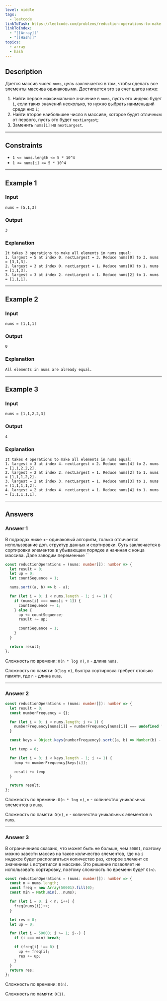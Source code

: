 ```yaml
---
level: middle
tags:
  - leetcode
linkToTask: https://leetcode.com/problems/reduction-operations-to-make-the-array-elements-equal/?envType=daily-question&envId=2023-11-19
linkToIndex:
  - "[[Array]]"
  - "[[Hash]]"
topics:
  - array
  - hash
---
```

## Description

Дается массив чисел `nums`, цель заключается в том, чтобы сделать все элементы массива одинаковыми. Достигается это за счет шагов ниже:
1. Найти первое максимальное значение в `nums`, пусть его индекс будет `i`, если таких значений несколько, то нужно выбрать наименьший среди них `i`;
2. Найти второе наибольшее число в массиве, которое будет отличным от первого, пусть это будет `nextLargest`;
3. Заменить `nums[i]` на `nextLargest`.

---
## Constraints

- `1 <= nums.length <= 5 * 10^4`
- `1 <= nums[i] <= 5 * 10^4`

---
## Example 1

### Input

```
nums = [5,1,3]
```
### Output

```
3
```
### Explanation

```
It takes 3 operations to make all elements in nums equal:
1. largest = 5 at index 0. nextLargest = 3. Reduce nums[0] to 3. nums = [3,1,3].
2. largest = 3 at index 0. nextLargest = 1. Reduce nums[0] to 1. nums = [1,1,3].
3. largest = 3 at index 2. nextLargest = 1. Reduce nums[2] to 1. nums = [1,1,1].
```

---
## Example 2

### Input

```
nums = [1,1,1]
```
### Output

```
0
```
### Explanation

```
All elements in nums are already equal.
```

---
## Example 3

### Input

```
nums = [1,1,2,2,3]
```
### Output

```
4
```
### Explanation

```
It takes 4 operations to make all elements in nums equal:
1. largest = 3 at index 4. nextLargest = 2. Reduce nums[4] to 2. nums = [1,1,2,2,2].
2. largest = 2 at index 2. nextLargest = 1. Reduce nums[2] to 1. nums = [1,1,1,2,2].
3. largest = 2 at index 3. nextLargest = 1. Reduce nums[3] to 1. nums = [1,1,1,1,2].
4. largest = 2 at index 4. nextLargest = 1. Reduce nums[4] to 1. nums = [1,1,1,1,1].
```

---
## Answers

### Answer 1

В подходах ниже +- одинаковый алгоритм, только отличается использование доп. структур данных и сортировки. Суть заключается в сортировки элементов в убывающем порядке и начиная с конца массива. Дале заводим переменные `` 

```typescript
const reductionOperations = (nums: number[]): number => {
  let result = 0;
  let up = 0;
  let countSequence = 1;

  nums.sort((a, b) => b - a);

  for (let i = 0; i < nums.length - 1; i += 1) {
    if (nums[i] === nums[i + 1]) {
      countSequence += 1;
    } else {
      up += countSequence;
      result += up;

      countSequence = 1;
    }
  }

  return result;
};
```

Сложность по времени: `O(n * log n)`, `n` - длина `nums`.

Сложность по памяти: `O(log n)`, быстра сортировка требует столько памяти, где `n` - длина `nums`.

---
### Answer 2

```typescript
const reductionOperations = (nums: number[]): number => {
  let result = 0;
  const numberFrequency = {};

  for (let i = 0; i < nums.length; i += 1) {
    numberFrequency[nums[i]] = numberFrequency[nums[i]] === undefined ? 1 : numberFrequency[nums[i]] + 1
  }

  const keys = Object.keys(numberFrequency).sort((a, b) => Number(b) - Number(a));

  let temp = 0;

  for (let i = 0; i < keys.length - 1; i += 1) {
    temp += numberFrequency[keys[i]];

    result += temp
  }

  return result;
};
```

Сложность по времени: `O(n * log n)`, `n` - количество уникальных элементов в `nums`.

Сложность по памяти: `O(n)`, `n` - количество уникальных элементов в `nums`.

---
### Answer 3

В ограничениях сказано, что может быть не больше, чем `50001`, поэтому можно завести массив на такое количество элементов, где на `i` индексе будет располагаться количество раз, которое элемент со значением `i` встретился в массиве. Это решение позволяет не использовать сортировку, поэтому сложность по времени будет `O(n)`.

```typescript
const reductionOperations = (nums: number[]): number => {
  const n = nums.length;
  const freq = new Array(50001).fill(0);
  const min = Math.min(...nums);

  for (let i = 0; i < n; i++) {
    freq[nums[i]]++;
  }

  let res = 0;
  let up = 0;

  for (let i = 50000; i >= 1; i--) {
    if (i === min) break;

    if (freq[i] !== 0) {
      up += freq[i];
      res += up;
    }
  }
  return res;
};
```

Сложность по времени: `O(n)`.

Сложность по памяти: `O(1)`.